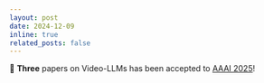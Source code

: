 ```yaml
---
layout: post
date: 2024-12-09
inline: true
related_posts: false
---
```


🎉 **Three** papers on Video-LLMs has been accepted to [AAAI 2025](https://aaai.org/conference/aaai/aaai-25/)!
